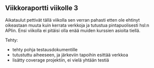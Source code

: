 ## Viikkoraportti viikolle 3

Aikataulut pettivät tällä viikolla sen verran pahasti etten ole ehtinyt oikeastaan muuta kuin kerrata verkkoja ja tutustua pintapuolisesti hsl:n APIin. Ensi viikolla ei pitäisi olla enää muiden kurssien asioita tiellä.

Tehty:
- tehty pohja testausdokumentille
- tutustuttu aiheeseen, ja järkeviin tapoihin esittää verkkoa
- lisätty coverage projektiin, ei vielä yhtään testiä